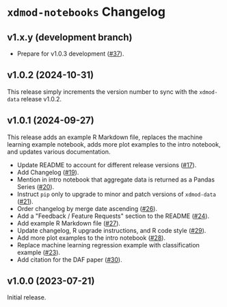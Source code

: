 # `xdmod-notebooks` Changelog

## v1.x.y (development branch)

- Prepare for v1.0.3 development ([\#37](https://github.com/ubccr/xdmod-notebooks/pull/37)).

## v1.0.2 (2024-10-31)

This release simply increments the version number to sync with the `xdmod-data`
release v1.0.2.

## v1.0.1 (2024-09-27)

This release adds an example R Markdown file, replaces the machine learning
example notebook, adds more plot examples to the intro notebook, and updates
various documentation.

- Update README to account for different release versions ([\#17](https://github.com/ubccr/xdmod-notebooks/pull/17)).
- Add Changelog ([\#19](https://github.com/ubccr/xdmod-notebooks/pull/19)).
- Mention in intro notebook that aggregate data is returned as a Pandas Series ([\#20](https://github.com/ubccr/xdmod-notebooks/pull/20)).
- Instruct `pip` only to upgrade to minor and patch versions of `xdmod-data` ([\#21](https://github.com/ubccr/xdmod-notebooks/pull/21)).
- Order changelog by merge date ascending ([\#26](https://github.com/ubccr/xdmod-notebooks/pull/26)).
- Add a "Feedback / Feature Requests" section to the README ([\#24](https://github.com/ubccr/xdmod-notebooks/pull/24)).
- Add example R Markdown file ([\#27](https://github.com/ubccr/xdmod-notebooks/pull/27)).
- Update changelog, R upgrade instructions, and R code style ([\#29](https://github.com/ubccr/xdmod-notebooks/pull/29)).
- Add more plot examples to the intro notebook ([\#28](https://github.com/ubccr/xdmod-notebooks/pull/28)).
- Replace machine learning regression example with classification example ([\#23](https://github.com/ubccr/xdmod-notebooks/pull/23)).
- Add citation for the DAF paper ([\#30](https://github.com/ubccr/xdmod-notebooks/pull/30)).

## v1.0.0 (2023-07-21)

Initial release.
